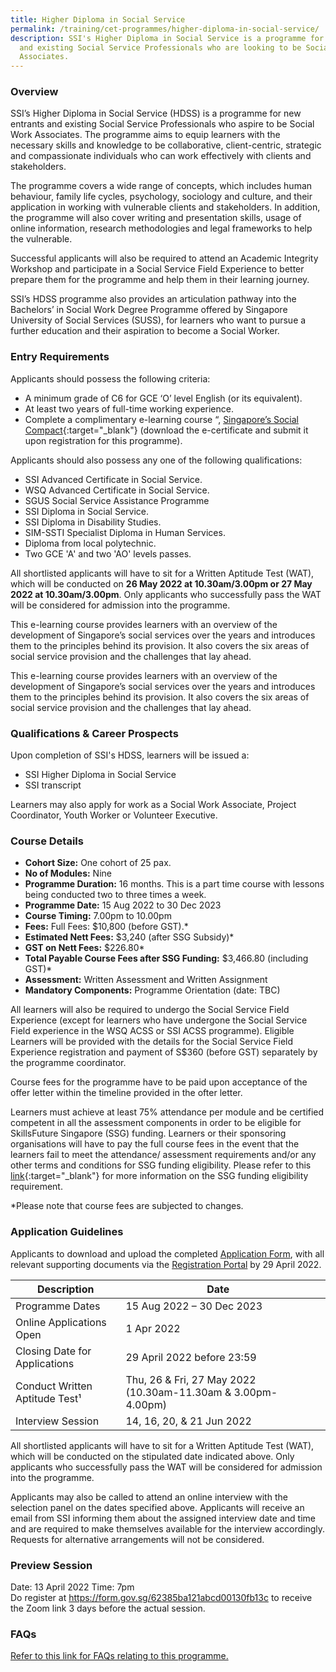 ```yaml
---
title: Higher Diploma in Social Service
permalink: /training/cet-programmes/higher-diploma-in-social-service/
description: SSI's Higher Diploma in Social Service is a programme for aspiring
  and existing Social Service Professionals who are looking to be Social Work
  Associates.
---
```

### Overview

SSI’s Higher Diploma in Social Service (HDSS) is a programme for new entrants and existing Social Service Professionals who aspire to be Social Work Associates. The programme aims to equip learners with the necessary skills and knowledge to be collaborative, client-centric, strategic and compassionate individuals who can work effectively with clients and stakeholders. 

The programme covers a wide range of concepts, which includes human behaviour, family life cycles, psychology, sociology and culture, and their application in working with vulnerable clients and stakeholders. In addition, the programme will also cover writing and presentation skills, usage of online information, research methodologies and legal frameworks to help the vulnerable. 

Successful applicants will also be required to attend an Academic Integrity Workshop and participate in a Social Service Field Experience to better prepare them for the programme and help them in their learning journey. 

SSI’s HDSS programme also provides an articulation pathway into the Bachelors’ in Social Work Degree Programme offered by Singapore University of Social Services (SUSS), for learners who want to pursue a further education and their aspiration to become a Social Worker.

### Entry Requirements

Applicants should possess the following criteria:

-	A minimum grade of C6 for GCE ‘O’ level English (or its equivalent). 
-	At least two years of full-time working experience.
-	Complete a complimentary e-learning course “, [Singapore’s Social Compact](https://iltms.ssi.gov.sg/registration/#/Course?coursecode=SCRS400){:target="_blank"} (download the e-certificate and submit it upon registration for this programme).

Applicants should also possess any one of the following qualifications:

-	SSI Advanced Certificate in Social Service.
- WSQ Advanced Certificate in Social Service.
- SGUS Social Service Assistance Programme
- SSI Diploma in Social Service.
- SSI Diploma in Disability Studies.
- SIM-SSTI Specialist Diploma in Human Services.
- Diploma from local polytechnic.
- Two GCE 'A' and two 'AO' levels passes.
 
All shortlisted applicants will have to sit for a Written Aptitude Test (WAT), which will be conducted on **26 May 2022 at 10.30am/3.00pm or 27 May 2022 at 10.30am/3.00pm**. Only applicants who successfully pass the WAT will be considered for admission into the programme.

This e-learning course provides learners with an overview of the development of Singapore’s social services over the years and introduces them to the principles behind its provision. It also covers the six areas of social service provision and the challenges that lay ahead.
 
 
This e-learning course provides learners with an overview of the development of Singapore’s social services over the years and introduces them to the principles behind its provision. It also covers the six areas of social service provision and the challenges that lay ahead. 

### Qualifications & Career Prospects

Upon completion of SSI's HDSS, learners will be issued a:

-	SSI Higher Diploma in Social Service 
-	SSI transcript 

Learners may also apply for work as a Social Work Associate, Project Coordinator, Youth Worker or Volunteer Executive.  

### Course Details

- **Cohort Size:** One cohort of 25 pax. 
- **No of Modules:** Nine
- **Programme Duration:** 16 months. This is a part time course with lessons being conducted two to three times a week.
- **Programme Date:** 15 Aug 2022 to 30 Dec 2023
- **Course Timing:**  7.00pm to 10.00pm  
- **Fees:** Full Fees: $10,800 (before GST).*  
- **Estimated Nett Fees:** $3,240 (after SSG Subsidy)* 
- **GST on Nett Fees:** $226.80* 
- **Total Payable Course Fees after SSG Funding:** $3,466.80 (including GST)*   
- **Assessment:** Written Assessment and Written Assignment 
- **Mandatory Components:** Programme Orientation (date: TBC)

All learners will also be required to undergo the Social Service Field Experience (except for learners who have undergone the Social Service Field experience in the WSQ ACSS or SSI ACSS programme). Eligible Learners will be provided with the details for the Social Service Field Experience registration and payment of S$360 (before GST) separately by the programme coordinator.

Course fees for the programme have to be paid upon acceptance of the offer letter within the timeline provided in the ofter letter.

Learners must achieve at least 75% attendance per module and be certified competent in all the assessment components in order to be eligible for SkillsFuture Singapore (SSG) funding. Learners or their sponsoring organisations will have to pay the full course fees in the event that the learners fail to meet the attendance/ assessment requirements and/or any other terms and conditions for SSG funding eligibility. Please refer to this [link](https://www.skillsconnect.gov.sg){:target="_blank"} for more information on the SSG funding eligibility requirement. 

*Please note that course fees are subjected to changes.

### Application Guidelines

Applicants to download and upload the completed [Application Form](/files/Files%20for%20Learners/SSI_HDSS_Application_Form.pdf), with all relevant supporting documents via the [Registration Portal](https://iltms.ssi.gov.sg/registration#/Course) by 29 April 2022. 


| Description | Date | |
| -------- | -------- | -------- |
|Programme Dates| 15 Aug 2022 – 30 Dec 2023 |
| Online Applications Open   | 1 Apr 2022 | 
| Closing Date for Applications | 29 April 2022 before 23:59|
| Conduct Written Aptitude Test¹| Thu, 26 & Fri, 27 May 2022 (10.30am-11.30am & 3.00pm-4.00pm)|
|Interview Session | 14, 16, 20, & 21 Jun 2022|


All shortlisted applicants will have to sit for a Written Aptitude Test (WAT), which will be conducted on the stipulated date indicated above. Only applicants who successfully pass the WAT will be considered for admission into the programme. 

Applicants may also be called to attend an online interview with the selection panel on the dates specified above. Applicants will receive an email from SSI informing them about the assigned interview date and time and are required to make themselves available for the interview accordingly. Requests for alternative arrangements will not be considered.

### Preview Session
Date: 13 April 2022
Time: 7pm
<br>Do register at https://form.gov.sg/62385ba121abcd00130fb13c to receive the Zoom link 3 days before the actual session. 

### FAQs
[Refer to this link for FAQs relating to this programme.](/files/Files%20for%20Learners/FAQ-for-Higher-Diploma-in-Social-Service_21Mar22.pdf)